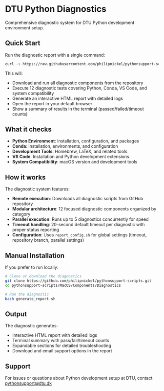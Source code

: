 # DTU Python Diagnostics

Comprehensive diagnostic system for DTU Python development environment setup.

## Quick Start

Run the diagnostic report with a single command:

```bash
curl -s https://raw.githubusercontent.com/philipnickel/pythonsupport-scripts/main/MacOS/Components/Diagnostics/generate_report.sh | bash
```

This will:
- Download and run all diagnostic components from the repository
- Execute 12 diagnostic tests covering Python, Conda, VS Code, and system compatibility
- Generate an interactive HTML report with detailed logs
- Open the report in your default browser
- Show a summary of results in the terminal (passed/failed/timeout counts)

## What it checks

- **Python Environment**: Installation, configuration, and packages
- **Conda**: Installation, environments, and configuration
- **Development Tools**: Homebrew, LaTeX, and related tools
- **VS Code**: Installation and Python development extensions
- **System Compatibility**: macOS version and development tools

## How it works

The diagnostic system features:
- **Remote execution**: Downloads all diagnostic scripts from GitHub repository
- **Modular architecture**: 12 focused diagnostic components organized by category  
- **Parallel execution**: Runs up to 5 diagnostics concurrently for speed
- **Timeout handling**: 20-second default timeout per diagnostic with proper status reporting
- **Configuration**: Uses `report_config.sh` for global settings (timeout, repository branch, parallel settings)

## Manual Installation

If you prefer to run locally:

```bash
# Clone or download the diagnostics
git clone https://github.com/philipnickel/pythonsupport-scripts.git
cd pythonsupport-scripts/MacOS/Components/Diagnostics

# Run the diagnostic
bash generate_report.sh
```

## Output

The diagnostic generates:
- Interactive HTML report with detailed logs
- Terminal summary with pass/fail/timeout counts
- Expandable sections for detailed troubleshooting
- Download and email support options in the report

## Support

For issues or questions about Python development setup at DTU, contact pythonsupport@dtu.dk
